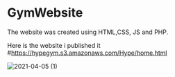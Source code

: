 # GymWebsite

The website was created using HTML,CSS, JS and PHP.

Here is the website i published it
#https://hypegym.s3.amazonaws.com/Hype/home.html

![2021-04-05 (1)](https://user-images.githubusercontent.com/51732423/113614778-36c0f780-9653-11eb-9f55-831df24c86ac.png)
